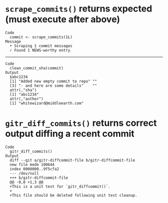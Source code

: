 # `scrape_commits()` returns expected (must execute after above)

    Code
      commit <- scrape_commits(1L)
    Message
      • Scraping 1 commit messages
      ✓ Found 1 NEWS-worthy entry

---

    Code
      clean_commit_sha(commit)
    Output
      $abc1234
      [1] "Added new empty commit to repo" ""                              
      [3] "- and here are some details"    ""                              
      attr(,"sha")
      [1] "abc1234"
      attr(,"author")
      [1] "whitewizard@middleearth.com"
      

# `gitr_diff_commits()` returns correct output diffing a recent commit

    Code
      gitr_diff_commits()
    Output
      diff --git a/gitr-diffcommit-file b/gitr-diffcommit-file
      new file mode 100644
      index 0000000..9f5cfa2
      --- /dev/null
      +++ b/gitr-diffcommit-file
      @@ -0,0 +1,3 @@
      +This is a unit test for `gitr_diffcommit()`.
      +
      +This file should be deleted following unit test cleanup.

